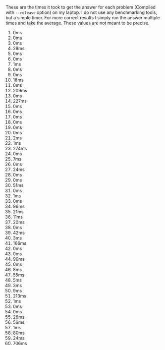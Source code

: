 These are the times it took to get the answer for each problem (Compiled with
`--release` option) on my laptop. I do not use any benchmarking tools, but a
simple timer. For more correct results I simply run the answer multiple times
and take the average. These values are not meant to be precise.

1. 0ms
2. 0ms
3. 0ms
4. 28ms
5. 0ms
6. 0ms
7. 1ms
8. 0ms
9. 0ms
10. 18ms
11. 0ms
12. 209ms
13. 0ms
14. 227ms
15. 0ms
16. 0ms
17. 0ms
18. 0ms
19. 0ms
20. 0ms
21. 2ms
22. 1ms
23. 274ms
24. 0ms
25. 7ms
26. 0ms
27. 24ms
28. 0ms
29. 0ms
30. 51ms
31. 0ms
32. 1ms
33. 0ms
34. 96ms
35. 21ms
36. 11ms
37. 20ms
38. 0ms
39. 42ms
40. 3ms
41. 166ms
42. 0ms
43. 0ms
44. 90ms
45. 0ms
46. 8ms
47. 55ms
48. 5ms
49. 3ms
50. 9ms
51. 213ms
52. 1ms
53. 0ms
54. 0ms
55. 26ms
56. 56ms
57. 1ms
58. 80ms
59. 24ms
60. 706ms
